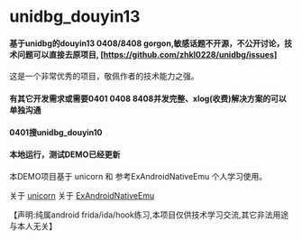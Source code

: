 # unidbg_douyin13

#### 基于unidbg的douyin13 0408/8408 gorgon,敏感话题不开源，不公开讨论，技术问题可以直接去原项目, [https://github.com/zhkl0228/unidbg/issues] 
这是一个非常优秀的项目，敬佩作者的技术能力之强。


#### 有其它开发需求或需要0401 0408 8408并发完整、xlog(收费)解决方案的可以单独沟通


#### 0401搜unidbg_douyin10

#### 本地运行，测试DEMO已经更新 


本DEMO项目基于 unicorn 和 参考ExAndroidNativeEmu 个人学习使用。

关于 [unicorn](https://github.com/zhkl0228/unicorn) 
关于 [ExAndroidNativeEmu](https://github.com/maiyao1988/ExAndroidNativeEmu)

【声明:纯属android frida/ida/hook练习,本项目仅供技术学习交流,其它非法用途与本人无关】
